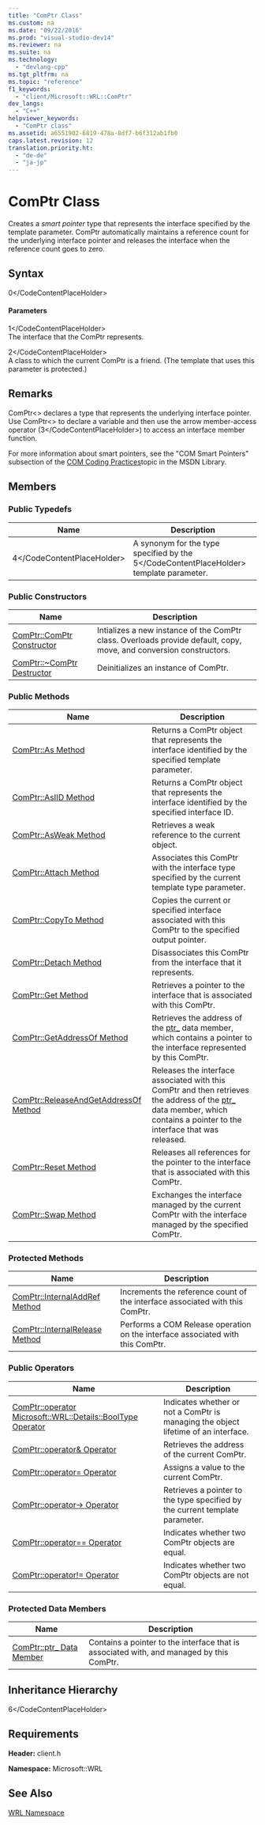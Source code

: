 ```yaml
---
title: "ComPtr Class"
ms.custom: na
ms.date: "09/22/2016"
ms.prod: "visual-studio-dev14"
ms.reviewer: na
ms.suite: na
ms.technology: 
  - "devlang-cpp"
ms.tgt_pltfrm: na
ms.topic: "reference"
f1_keywords: 
  - "client/Microsoft::WRL::ComPtr"
dev_langs: 
  - "C++"
helpviewer_keywords: 
  - "ComPtr class"
ms.assetid: a6551902-6819-478a-8df7-b6f312ab1fb0
caps.latest.revision: 12
translation.priority.ht: 
  - "de-de"
  - "ja-jp"
---
```

# ComPtr Class
Creates a *smart pointer* type that represents the interface specified by the template parameter. ComPtr automatically maintains a reference count for the underlying interface pointer and releases the interface when the reference count goes to zero.  
  
## Syntax  
  
<CodeContentPlaceHolder>0\</CodeContentPlaceHolder>  
#### Parameters  
 <CodeContentPlaceHolder>1\</CodeContentPlaceHolder>  
 The interface that the ComPtr represents.  
  
 <CodeContentPlaceHolder>2\</CodeContentPlaceHolder>  
 A class to which the current ComPtr is a friend. (The template that uses this parameter is protected.)  
  
## Remarks  
 ComPtr<> declares a type that represents the underlying interface pointer. Use ComPtr<> to declare a variable and then use the arrow member-access operator (<CodeContentPlaceHolder>3\</CodeContentPlaceHolder>) to access an interface member function.  
  
 For more information about smart pointers, see the "COM Smart Pointers" subsection of the [COM Coding Practices](assetId:///76aca556-b4d6-4e67-a2a3-4439900f0c39)topic in the MSDN Library.  
  
## Members  
  
### Public Typedefs  
  
|Name|Description|  
|----------|-----------------|  
|<CodeContentPlaceHolder>4\</CodeContentPlaceHolder>|A synonym for the type specified by the <CodeContentPlaceHolder>5\</CodeContentPlaceHolder> template parameter.|  
  
### Public Constructors  
  
|Name|Description|  
|----------|-----------------|  
|[ComPtr::ComPtr Constructor](../vs140/comptr--comptr-constructor.md)|Intializes a new instance of the ComPtr class. Overloads provide default, copy, move, and conversion constructors.|  
|[ComPtr::~ComPtr Destructor](../vs140/comptr--~comptr-destructor.md)|Deinitializes an instance of ComPtr.|  
  
### Public Methods  
  
|Name|Description|  
|----------|-----------------|  
|[ComPtr::As Method](../vs140/comptr--as-method.md)|Returns a ComPtr object that represents the interface identified by the specified template parameter.|  
|[ComPtr::AsIID Method](../vs140/comptr--asiid-method.md)|Returns a ComPtr object that represents the interface identified by the specified interface ID.|  
|[ComPtr::AsWeak Method](../vs140/comptr--asweak-method.md)|Retrieves a weak reference to the current object.|  
|[ComPtr::Attach Method](../vs140/comptr--attach-method.md)|Associates this ComPtr with the interface type specified by the current template type parameter.|  
|[ComPtr::CopyTo Method](../vs140/comptr--copyto-method.md)|Copies the current or specified interface associated with this ComPtr to the specified output pointer.|  
|[ComPtr::Detach Method](../vs140/comptr--detach-method.md)|Disassociates this ComPtr from the interface that it represents.|  
|[ComPtr::Get Method](../vs140/comptr--get-method.md)|Retrieves a pointer to the interface that is associated with this ComPtr.|  
|[ComPtr::GetAddressOf Method](../vs140/comptr--getaddressof-method.md)|Retrieves the address of the [ptr_](../vs140/comptr--ptr_-data-member.md) data member, which contains a pointer to the interface represented by this ComPtr.|  
|[ComPtr::ReleaseAndGetAddressOf Method](../vs140/comptr--releaseandgetaddressof-method.md)|Releases the interface associated with this ComPtr and then retrieves the address of the [ptr_](../vs140/comptr--ptr_-data-member.md) data member, which contains a pointer to the interface that was released.|  
|[ComPtr::Reset Method](../vs140/comptr--reset.md)|Releases all references for the pointer to the interface that is associated with this ComPtr.|  
|[ComPtr::Swap Method](../vs140/comptr--swap-method.md)|Exchanges the interface managed by the current ComPtr with the interface managed by the specified ComPtr.|  
  
### Protected Methods  
  
|Name|Description|  
|----------|-----------------|  
|[ComPtr::InternalAddRef Method](../vs140/comptr--internaladdref-method.md)|Increments the reference count of the interface associated with this ComPtr.|  
|[ComPtr::InternalRelease Method](../vs140/comptr--internalrelease-method.md)|Performs a COM Release operation on the interface associated with this ComPtr.|  
  
### Public Operators  
  
|Name|Description|  
|----------|-----------------|  
|[ComPtr::operator Microsoft::WRL::Details::BoolType Operator](../vs140/comptr--operator-microsoft--wrl--details--booltype-operator.md)|Indicates whether or not a ComPtr is managing the object lifetime of an interface.|  
|[ComPtr::operator& Operator](../vs140/comptr--operator--operator.md)|Retrieves the address of the current ComPtr.|  
|[ComPtr::operator= Operator](../vs140/comptr--operator=-operator.md)|Assigns a value to the current ComPtr.|  
|[ComPtr::operator-> Operator](../vs140/comptr--operator---operator.md)|Retrieves a pointer to the type specified by the current template parameter.|  
|[ComPtr::operator== Operator](../vs140/comptr--operator==-operator.md)|Indicates whether two ComPtr objects are equal.|  
|[ComPtr::operator!= Operator](../vs140/comptr--operator!=-operator.md)|Indicates whether two ComPtr objects are not equal.|  
  
### Protected Data Members  
  
|Name|Description|  
|----------|-----------------|  
|[ComPtr::ptr_ Data Member](../vs140/comptr--ptr_-data-member.md)|Contains a pointer to the interface that is associated with, and managed by this ComPtr.|  
  
## Inheritance Hierarchy  
 <CodeContentPlaceHolder>6\</CodeContentPlaceHolder>  
  
## Requirements  
 **Header:** client.h  
  
 **Namespace:** Microsoft::WRL  
  
## See Also  
 [WRL Namespace](../vs140/microsoft--wrl-namespace.md)